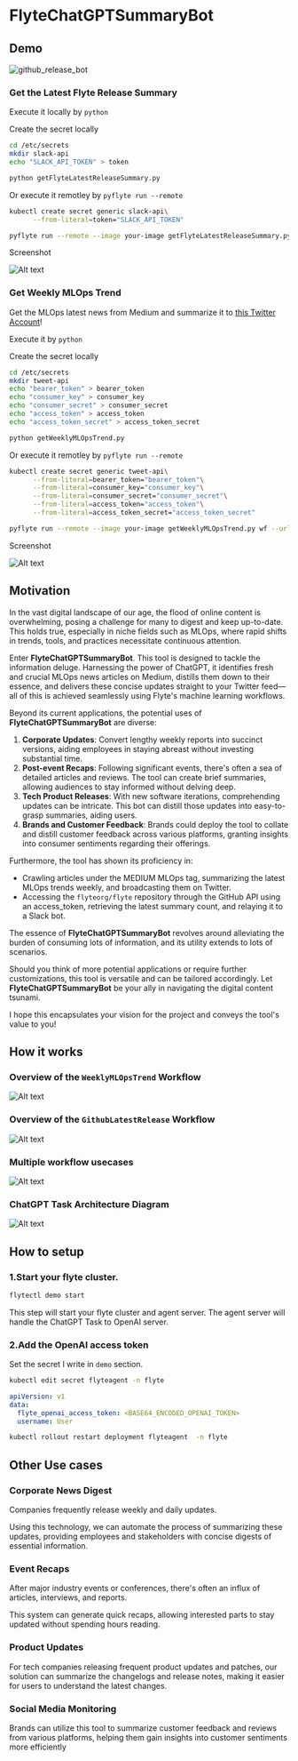 # FlyteChatGPTSummaryBot
## Demo
![github_release_bot](https://github.com/Future-Outlier/FlyteChatGPTSummaryBot/assets/76461262/d5cab061-83b9-4c30-9fbd-d36b86b6f4e7)


### Get the Latest Flyte Release Summary
Execute it locally by `python`

Create the secret locally
```bash
cd /etc/secrets
mkdir slack-api
echo "SLACK_API_TOKEN" > token
```
```bash
python getFlyteLatestReleaseSummary.py
```
Or execute it remotley by `pyflyte run --remote`
```bash
kubectl create secret generic slack-api\
      --from-literal=token="SLACK_API_TOKEN"
```
```bash
pyflyte run --remote --image your-image getFlyteLatestReleaseSummary.py wf
```

Screenshot

![Alt text](./img/slackbot.png)

### Get Weekly MLOps Trend
Get the MLOps latest news from Medium and summarize it to [this Twitter Account](https://twitter.com/MLOpsTrendBot)!

Execute it by `python`

Create the secret locally
```bash
cd /etc/secrets
mkdir tweet-api
echo "bearer_token" > bearer_token
echo "consumer_key" > consumer_key
echo "consumer_secret" > consumer_secret
echo "access_token" > access_token
echo "access_token_secret" > access_token_secret
```
```bash
python getWeeklyMLOpsTrend.py
```
Or execute it remotley by `pyflyte run --remote`
```bash
kubectl create secret generic tweet-api\
      --from-literal=bearer_token="bearer_token"\
      --from-literal=consumer_key="consumer_key"\
      --from-literal=consumer_secret="consumer_secret"\
      --from-literal=access_token="access_token"\
      --from-literal=access_token_secret="access_token_secret"
```
```bash
pyflyte run --remote --image your-image getWeeklyMLOpsTrend.py wf --url "https://medium.com/tag/mlops"
```

Screenshot

![Alt text](./img/tweet.png)

## Motivation
In the vast digital landscape of our age, the flood of online content is overwhelming, posing a challenge for many to digest and keep up-to-date.
This holds true, especially in niche fields such as MLOps, where rapid shifts in trends, tools, and practices necessitate continuous attention.

Enter **FlyteChatGPTSummaryBot**. This tool is designed to tackle the information deluge. Harnessing the power of ChatGPT, it identifies fresh and crucial MLOps news articles on Medium, distills them down to their essence, and delivers these concise updates straight to your Twitter feed—all of this is achieved seamlessly using Flyte's machine learning workflows.

Beyond its current applications, the potential uses of **FlyteChatGPTSummaryBot** are diverse:

1. **Corporate Updates**: Convert lengthy weekly reports into succinct versions, aiding employees in staying abreast without investing substantial time.
2. **Post-event Recaps**: Following significant events, there's often a sea of detailed articles and reviews. The tool can create brief summaries, allowing audiences to stay informed without delving deep.
3. **Tech Product Releases**: With new software iterations, comprehending updates can be intricate. This bot can distill those updates into easy-to-grasp summaries, aiding users.
4. **Brands and Customer Feedback**: Brands could deploy the tool to collate and distill customer feedback across various platforms, granting insights into consumer sentiments regarding their offerings.

Furthermore, the tool has shown its proficiency in:

- Crawling articles under the MEDIUM MLOps tag, summarizing the latest MLOps trends weekly, and broadcasting them on Twitter.
- Accessing the `flyteorg/flyte` repository through the GitHub API using an access_token, retrieving the latest summary count, and relaying it to a Slack bot.

The essence of **FlyteChatGPTSummaryBot** revolves around alleviating the burden of consuming lots of information, and its utility extends to lots of scenarios.

Should you think of more potential applications or require further customizations, this tool is versatile and can be tailored accordingly.
Let **FlyteChatGPTSummaryBot** be your ally in navigating the digital content tsunami.

I hope this encapsulates your vision for the project and conveys the tool's value to you!

## How it works
### Overview of the `WeeklyMLOpsTrend` Workflow
![Alt text](./img/MLOpsWorkflow.png)
### Overview of the `GithubLatestRelease` Workflow
![Alt text](./img/GithubWorkflow.png)
### Multiple workflow usecases
![Alt text](./img/MultipleWokrflows.png)
### ChatGPT Task Architecture Diagram
![Alt text](./img/Architecture.png)

## How to setup
### 1.Start your flyte cluster.
```bash
flytectl demo start
```
This step will start your flyte cluster and agent server.
The agent server will handle the ChatGPT Task to OpenAI server.
### 2.Add the OpenAI access token
Set the secret I write in `demo` section.

```bash
kubectl edit secret flyteagent -n flyte
```
```yaml
apiVersion: v1
data:
  flyte_openai_access_token: <BASE64_ENCODED_OPENAI_TOKEN>
  username: User
```
```bash
kubectl rollout restart deployment flyteagent  -n flyte
```

## Other Use cases
### Corporate News Digest
Companies frequently release weekly and daily updates.

Using this technology, we can automate the process of summarizing these updates, providing employees and stakeholders with concise digests of essential information.

### Event Recaps
After major industry events or conferences, there's often an influx of articles, interviews, and reports.

This system can generate quick recaps, allowing interested parts to stay updated without spending hours reading.

### Product Updates
For tech companies releasing frequent product updates and patches, our solution can summarize the changelogs and release notes, making it easier for users to understand the latest changes.

### Social Media Monitoring
Brands can utilize this tool to summarize customer feedback and reviews from various platforms, helping them gain insights into customer sentiments more efficiently
